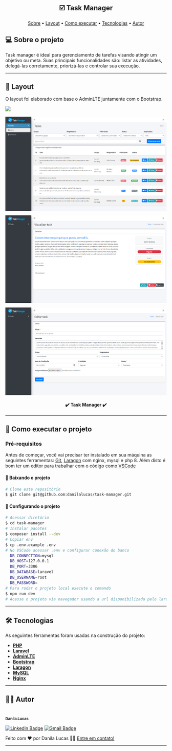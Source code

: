 <h2 align="center">
	☑️ Task Manager
</h2>

<p align="center">
 <a href="#-sobre-o-projeto">Sobre</a> •
 <a href="#-layout">Layout</a> • 
 <a href="#-como-executar-o-projeto">Como executar</a> • 
 <a href="#-tecnologias">Tecnologias</a> •  
 <a href="#-autor">Autor</a>
</p>

## 💻 Sobre o projeto

Task manager é ideal para gerenciamento de tarefas visando atingir um objetivo ou meta. Suas principais funcionalidades são: listar as atividades, delegá-las corretamente, priorizá-las e controlar sua execução.

---

## 🎨 Layout

O layout foi elaborado com base o AdminLTE juntamente com o Bootstrap.

<a href="https://adminlte.io/">
  <img src="https://img.shields.io/badge/Acessar-AdminLTE-%2304D361">
</a>

<p align="center" style="display: flex; align-items: flex-start; justify-content: center;">
  <img alt="Listagem" title="#layout" src="./storage/screenshots/index.png" width="600px">
</p>
<p align="center" style="display: flex; align-items: flex-start; justify-content: center;">
  <img alt="Ver" title="#layout" src="./storage/screenshots/view.png" width="600px">
</p>
<p align="center" style="display: flex; align-items: flex-start; justify-content: center;">
  <img alt="Editar" title="#layout" src="./storage/screenshots/edit.png" width="600px">
</p>

<h4 align="center"> 
	✔️ Task Manager ✔️
</h4>

---

## 📌 Como executar o projeto

### Pré-requisitos

Antes de começar, você vai precisar ter instalado em sua máquina as seguintes ferramentas:
[Git](https://git-scm.com), [Laragon](https://laragon.org/) com nginx, mysql e php 8. Além disto é bom ter um editor para trabalhar com o código como [VSCode](https://code.visualstudio.com/)


#### 🧭 Baixando o projeto

```bash
# Clone este repositório
$ git clone git@github.com:danilalucas/task-manager.git
```
#### 🧭 Configurando o projeto

```bash
# Acessar diretório
$ cd task-manager
# Instalar pacotes
$ composer install --dev
# Copiar env
$ cp .env.example .env
# No VSCode acessar .env e configurar conexão do banco
  DB_CONNECTION=mysql
  DB_HOST=127.0.0.1
  DB_PORT=3306
  DB_DATABASE=laravel
  DB_USERNAME=root
  DB_PASSWORD=
# Para rodar o projeto local execute o comando
$ npm run dev
# Acesse o projeto via navegador usando a url disponibilizada pelo laragon
```
---

## 🛠 Tecnologias

As seguintes ferramentas foram usadas na construção do projeto:

-   **[PHP](https://www.php.net/)**
-   **[Laravel](https://laravel.com/)**
-   **[AdminLTE](https://adminlte.io/)**
-   **[Bootstrap](https://getbootstrap.com/)**
-   **[Laragon](https://laragon.org/)**
-   **[MySQL](https://www.mysql.com/)**
-   **[Nginx](https://www.nginx.com/)**

---

## 👩‍💻 Autor

<a href="https://github.com/danilalucas">
 <img style="border-radius: 50%;" src="https://avatars.githubusercontent.com/u/80535640?v=4" width="100px;" alt=""/>
 <br />
 <sub><b>Daníla Lucas</b></sub></a> <a href="https://github.com/danilalucas" title="Profile"></a>
 <br />

[![Linkedin Badge](https://img.shields.io/badge/-Danila%20Lucas-blue?style=flat-square&logo=Linkedin&logoColor=white&link=https://www.linkedin.com/in/dan%C3%ADla-lucas/)](https://www.linkedin.com/in/dan%C3%ADla-lucas/) 
[![Gmail Badge](https://img.shields.io/badge/-danilatemoteolucas@gmail.com-c14438?style=flat-square&logo=Gmail&logoColor=white&link=mailto:danilatemoteolucas@gmail.com)](mailto:danilatemoteolucas@gmail.com)


Feito com ❤️ por Daníla Lucas 👋🏽 [Entre em contato!](https://www.linkedin.com/in/dan%C3%ADla-lucas/)

---